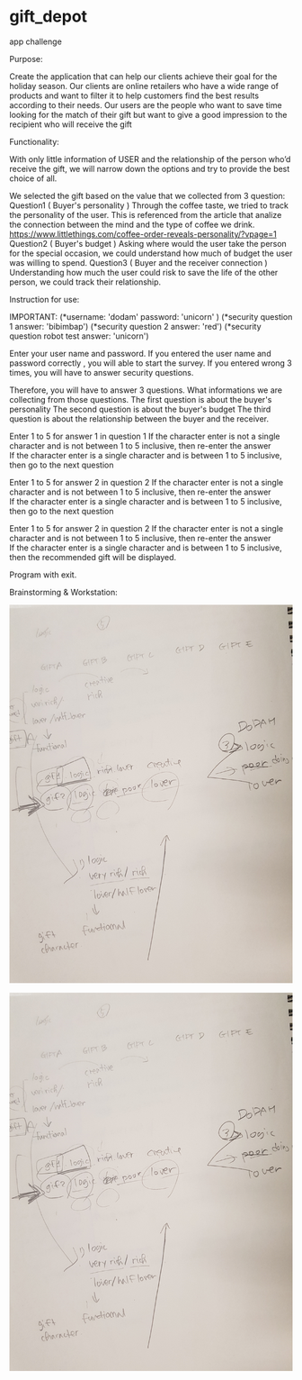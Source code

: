 # gift_depot
app challenge

Purpose: 

Create the application that can help our clients achieve their goal for the holiday season.
Our clients are online retailers who have a wide range of products and want to filter it to help customers find the best results according to their needs.
Our users are the people who want to save time looking for the match of their gift but want to give a good impression to the recipient who will receive the gift

Functionality:

With only little information of USER and the relationship of the person who’d receive the gift, we will narrow down the options and try to provide the best choice of all.

We selected the gift based on the value that we collected from 3 question:
Question1 ( Buyer's personality )
Through the coffee taste, we tried to track the personality of the user.
This is referenced from the article that analize the connection between the mind and the type of coffee we drink.
https://www.littlethings.com/coffee-order-reveals-personality/?vpage=1
Question2 ( Buyer's budget )
Asking where would the user take the person for the special occasion, we could understand how much of budget the user was willing to spend.
Question3 ( Buyer and the receiver connection )
Understanding how much the user could risk to save the life of the other person, we could track their relationship.


Instruction for use:

IMPORTANT:
(*username: 'dodam' password: 'unicorn' )
(*security question 1 answer: 'bibimbap')
(*security question 2 answer: 'red')
(*security question robot test answer: 'unicorn')

Enter your user name and password.
If you entered the user name and password correctly , you will able to start the survey.
If you entered wrong 3 times, you will have to answer security questions.

Therefore, you will have to answer 3 questions.
What informations we are collecting from those questions.
The first question is about the buyer's personality
The second question is about the buyer's budget
The third question is about the relationship between the buyer and the receiver.

Enter 1 to 5 for answer 1 in question 1
If the character enter is not a single character and is not between 1 to 5 inclusive, then re-enter the answer  
If the character enter is a single character and is between 1 to 5 inclusive, then go to the next question  

Enter 1 to 5 for answer 2 in question 2
If the character enter is not a single character and is not between 1 to 5 inclusive, then re-enter the answer  
If the character enter is a single character and is between 1 to 5 inclusive, then go to the next question 

Enter 1 to 5 for answer 2 in question 2
If the character enter is not a single character and is not between 1 to 5 inclusive, then re-enter the answer  
If the character enter is a single character and is between 1 to 5 inclusive, then the recommended gift will be displayed.

Program with exit.


Brainstorming & Workstation:

![alt text](https://github.com/lapeconera/gift_depot/blob/master/20190306_164816.jpg "Logo Title Text 1")

![alt text](https://github.com/lapeconera/gift_depot/blob/master/20190306_164816.jpg "Logo Title Text 1")



